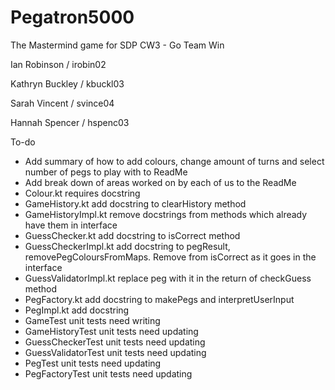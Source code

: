 # Pegatron5000
The Mastermind game for SDP CW3 - Go Team Win
<p>Ian Robinson / irobin02</p>
<p>Kathryn Buckley / kbuckl03</p>
<p>Sarah Vincent / svince04</p>
<p>Hannah Spencer / hspenc03</p>

<p>To-do</p>
<ul>
	<li>Add summary of how to add colours, change amount of turns and select number of pegs to play with to ReadMe</li>
	<li>Add break down of areas worked on by each of us to the ReadMe</li>
	<li>Colour.kt requires docstring</li>
	<li>GameHistory.kt add docstring to clearHistory method</li>
	<li>GameHistoryImpl.kt remove docstrings from methods which already have them in interface</li>
	<li>GuessChecker.kt add docstring to isCorrect method</li>
	<li>GuessCheckerImpl.kt add docstring to pegResult, removePegColoursFromMaps.  Remove from isCorrect as it goes in the interface</li>
	<li>GuessValidatorImpl.kt replace peg with it in the return of checkGuess method</li>
	<li>PegFactory.kt add docstring to makePegs and interpretUserInput</li>
	<li>PegImpl.kt add docstring</li>
	<li>GameTest unit tests need writing</li>
	<li>GameHistoryTest unit tests need updating</li>
	<li>GuessCheckerTest unit tests need updating</li>
	<li>GuessValidatorTest unit tests need updating</li>
	<li>PegTest unit tests need updating</li>
	<li>PegFactoryTest unit tests need updating</li>
	
</ul>
